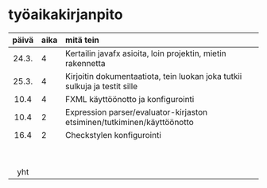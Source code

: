 # työaikakirjanpito

| päivä | aika | mitä tein  |
| :----:|:-----| :-----|
| 24.3. | 4    | Kertailin javafx asioita, loin projektin, mietin rakennetta |
| 25.3. | 4    | Kirjoitin dokumentaatiota, tein luokan joka tutkii sulkuja ja testit sille|
| 10.4  | 4    | FXML käyttöönotto ja konfigurointi
| 10.4  | 2    | Expression parser/evaluator-kirjaston etsiminen/tutkiminen/käyttöönotto
| 16.4  | 2    | Checkstylen konfigurointi|
|       |      |  |
|       |      |  |
|       |      |  |
|       |      |  |
|       |      |  |
|       |      |  |
|       |      |  |
|       |      | |
| yht   |      | | 
